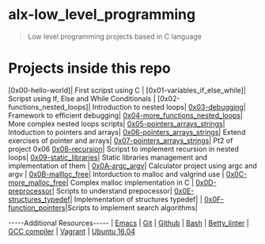 # alx-low_level_programming
> Low level programming projects based in C language

# Projects inside this repo

[0x00-hello-world]| First scripst using C |
[0x01-variables_if_else_while]| Scripst using If, Else and While Conditionals |
[0x02-functions_nested_loops]| Introduction to nested loops|
 [0x03-debugging]()| Framework to efficient debugging|
[0x04-more_functions_nested_loops]()| More complex nested loops scripts|
 [0x05-pointers_arrays_strings]()| Intoduction to pointers and arrays|
 [0x06-pointers_arrays_strings]()| Extend exercises of pointer and arrays|
[0x07-pointers_arrays_strings]()| Pt2 of project 0x06
 [0x08-recursion]()| Scripst to implement recursion in nested loops|
 [0x09-static_libraries]()| Static libraries management and implementation of them |
[0x0A-argc_argv]()| Calculator project using argc and argv |
[0x0B-mallloc_free]()| Intorduction to malloc and valgrind use |
[0x0C-more_malloc_free]()| Complex malloc implementation in C |
[0x0D-preprocessor]()| Scripts to understand prepocessor|
[0x0E-structures_typedef]()| Implementation of structures typedef|
| [0x0F-function_pointers]()|Scripts to implement search algorithms|

-----Additional Resources-----
| [Emacs](https://www.gnu.org/software/emacs/)
| [Git](https://git-scm.com/)
| [Github](https://github.com/) 
| [Bash](https://www.gnu.org/software/bash/)
| [Betty_linter](https://github.com/holbertonschool/Betty)
| [GCC compiler](https://gcc.gnu.org/)
| [Vagrant](https://www.vagrantup.com/)
| [Ubuntu 16.04](https://releases.ubuntu.com/16.04/)
